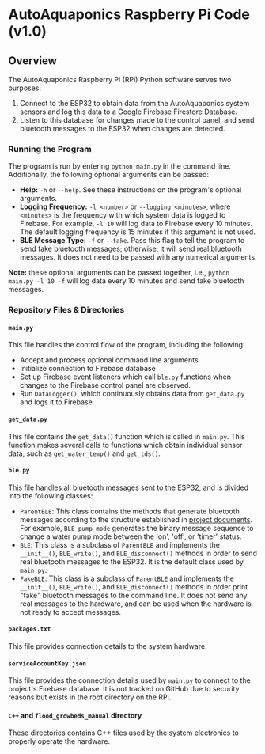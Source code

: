 # AutoAquaponics Raspberry Pi Code (v1.0)
## Overview
The AutoAquaponics Raspberry Pi (RPi) Python software serves two purposes:
1. Connect to the ESP32 to obtain data from the AutoAquaponics system sensors and log this data to a Google Firebase Firestore Database.
2. Listen to this database for changes made to the control panel, and send bluetooth messages to the ESP32 when changes are detected.

### Running the Program
The program is run by entering `python main.py` in the command line. Additionally, the following optional arguments can be passed:
- **Help:** `-h` or `--help`. See these instructions on the program's optional arguments.
- **Logging Frequency:** `-l <number>` or `--logging <minutes>`, where `<minutes>` is the frequency with which system data is logged to Firebase. For example, `-l 10` will log data to Firebase every 10 minutes. The default logging frequency is 15 minutes if this argument is not used.
- **BLE Message Type:** `-f` or `--fake`. Pass this flag to tell the program to send fake bluetooth messages; otherwise, it will send real bluetooth messages. It does not need to be passed with any numerical arguments.

**Note:** these optional arguments can be passed together, i.e., `python main.py -l 10 -f` will log data every 10 minutes and send fake bluetooth messages.

### Repository Files & Directories

####  `main.py`
This file handles the control flow of the program, including the following:
- Accept and process optional command line arguments
- Initialize connection to Firebase database
- Set up Firebase event listeners which call `ble.py` functions when changes to the Firebase control panel are observed.
- Run `DataLogger()`, which continuously obtains data from `get_data.py` and logs it to Firebase.

#### `get_data.py`
This file contains the `get_data()` function which is called in `main.py`. This function makes several calls to functions which obtain individual sensor data, such as `get_water_temp()` and `get_tds()`.

#### `ble.py`
This file handles all bluetooth messages sent to the ESP32, and is divided into the following classes:
- `ParentBLE`: This class contains the methods that generate bluetooth messages according to the structure established in [project documents](https://docs.google.com/document/d/17H-WvJsHd-YGuLblgH95uoM-LP0ZRlJ7i7fLkkYbfUw/edit?usp=sharing). For example, `BLE_pump_mode` generates the binary message sequence to change a water pump mode between the 'on', 'off', or 'timer' status.
- `BLE`: This class is a subclass of `ParentBLE` and implements the `__init__()`, `BLE_write()`, and `BLE_disconnect()` methods in order to send real bluetooth messages to the ESP32. It is the default class used by `main.py`.
- `FakeBLE`: This class is a subclass of `ParentBLE` and implements the `__init__()`, `BLE_write()`, and `BLE_disconnect()` methods in order print "fake" bluetooth messages to the command line. It does not send any real messages to the hardware, and can be used when the hardware is not ready to accept messages.

#### `packages.txt`
This file provides connection details to the system hardware.

#### `serviceAccountKey.json`
This file provides the connection details used by `main.py` to connect to the project's Firebase database. It is not tracked on GitHub due to security reasons but exists in the root directory on the RPi.

#### `C++` and `flood_growbeds_manual` directory
These directories contains C++ files used by the system electronics to properly operate the hardware.
